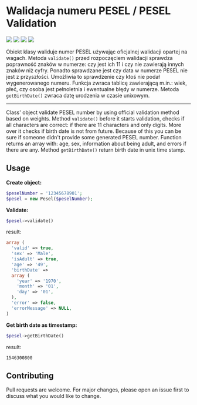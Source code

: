 # Walidacja numeru PESEL / PESEL Validation
![](https://img.shields.io/github/license/michalsroczynski/pesel.svg?style=flat)
![](https://img.shields.io/github/release/michalsroczynski/pesel.svg?style=plastic)
![](https://img.shields.io/github/repo-size/michalsroczynski/pesel.svg?style=plastic)
![](https://img.shields.io/github/downloads/michalsroczynski/pesel/total.svg?style=plastic)

Obiekt klasy waliduje numer PESEL używając oficjalnej walidacji opartej na wagach. 
Metoda `validate()` przed rozpoczęciem walidacji sprawdza poprawność znaków w numerze: 
czy jest ich 11 i czy nie zawierają innych znaków niż cyfry. Ponadto sprawdzane jest czy 
data w numerze PESEL nie jest z przyszłości. Umożliwia to sprawdzenie czy ktoś nie podał 
wygenerowanego numeru. Funkcja zwraca tablicę zawierającą m.in.: wiek, płeć, czy osoba jest 
pełnoletnia i ewentualne błędy w numerze. Metoda `getBirthDate()` zwraca datę urodzenia w 
czasie unixowym.

---
Class' object validate PESEL number by using official validation method based on weights. 
Method `validate()` before it starts validation, checks if all characters are correct: 
if there are 11 characters and only digits. More over it checks if birth date is not from 
future. Because of this you can be sure if someone didn't provide some generated PESEL number. 
Function returns an array with: age, sex, information about being adult, and errors if there are any. 
Method `getBirthDate()` return birth date in unix time stamp.

## Usage

**Create object:**
```php
$peselNumber = '12345678901';
$pesel = new Pesel($peselNumber);
```

**Validate:**
```php
$pesel->validate()
```

result:
```php
array (
  'valid' => true,
  'sex' => 'Male',
  'isAdult' => true,
  'age' => '49',
  'birthDate' => 
  array (
    'year' => '1970',
    'month' => '01',
    'day' => '01',
  ),
  'error' => false,
  'errorMessage' => NULL,
)
```

**Get birth date as timestamp:**

```php
$pesel->getBirthDate()
```

result:
```
1546300800
```

## Contributing
Pull requests are welcome. For major changes, please open an issue first to discuss 
what you would like to change.
